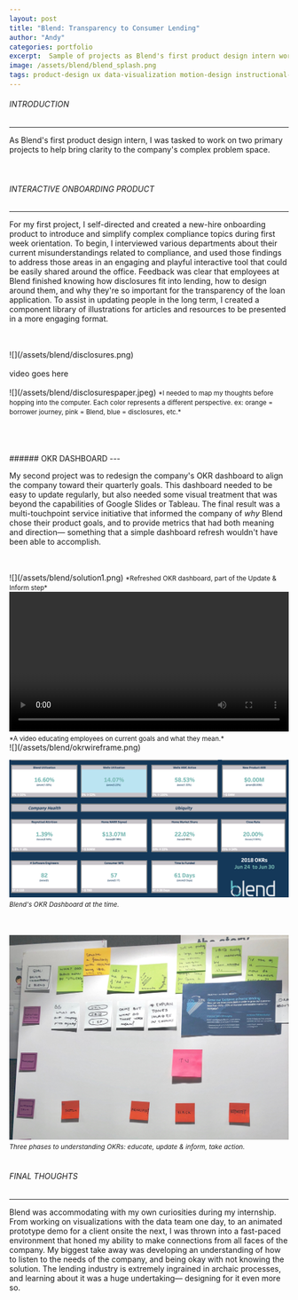 ```yaml
---
layout: post
title: "Blend: Transparency to Consumer Lending"
author: "Andy"
categories: portfolio
excerpt:  Sample of projects as Blend's first product design intern working on their white-label SaaS platform, helping to deliver speed and transparency to the consumer lending ecosystem.
image: /assets/blend/blend_splash.png
tags: product-design ux data-visualization motion-design instructional-design visual-design research learning-design
---
```



<!-- 1. [Introduction](#introduction)
2. [Disclosures Onboarding Tool](#disclosures)
3. [OKR Dashboard](#okrs)
4. [Product](#product)
5. [Final Thoughts](#fl) -->

<!-- <br>
<br>
<br>
![](/assets/blend/home-product.png)
<small>*image made by Kaitlin Sullivan at Blend*</small>
<br>
<br> -->
<a name="introduction"></a>
###### INTRODUCTION
---
As Blend's first product design intern, I was tasked to work on two primary projects to help bring clarity to the company's complex problem space.
<br>
<Br>
<br>
<a name="disclosures"></a>
###### INTERACTIVE ONBOARDING PRODUCT
---
For my first project, I self-directed and created a new-hire onboarding product to introduce and simplify complex compliance topics during first week orientation. To begin, I interviewed various departments about their current misunderstandings related to compliance, and used those findings to address those areas in an engaging and playful interactive tool that could be easily shared around the office. Feedback was clear that employees at Blend finished knowing how disclosures fit into lending, how to design around them, and why they're so important for the transparency of the loan application. To assist in updating people in the long term, I created a component library of illustrations for articles and resources to be presented in a more engaging format.


<!-- Before you can make a difference, you need to know the space your working in. This was perfect to educate myself as well as the rest of my peers on a small but very important facet in the application process—disclosures.
<br>
<br>

For my first project, I created an onboarding tool as part of the new-hire onboarding experience that educated and refreshed Blend employees on a variety of mortgage and compliance related concepts. The bulk of this tool focused on an interactive demo of how mortgage disclosures— infamous for being tedious, granular, and a necessary evil for borrowers and lenders—operated within the ecosystem of lending. -->



<!-- Asking around, most of the questions were general, “What are the contents of a disclosures package?” “Why do we need them?” What compliance issues do they face?” -->
<br>
<br>
![](/assets/blend/disclosures.png)

<br>
<Br>
video goes here
<br>
<br>
![](/assets/blend/disclosurespaper.jpeg)
<small>*I needed to map my thoughts before hopping into the computer. Each color represents a different perspective. ex: orange = borrower journey, pink = Blend, blue = disclosures, etc.*</small>
<br>
<br>
<br>
<Br>
<br>
<a name="okrs"></a>
###### OKR DASHBOARD
---

My second project was to redesign the company's OKR dashboard to align the company toward their quarterly goals. This dashboard needed to be easy to update regularly, but also needed some visual treatment that was beyond the capabilities of Google Slides or Tableau. The final result was a multi-touchpoint service initiative that informed the company of *why* Blend chose their product goals, and to provide metrics that had both meaning and direction— something that a simple dashboard refresh wouldn't have been able to accomplish.

<br>
<br>
![](/assets/blend/solution1.png)
<small>*Refreshed OKR dashboard, part of the Update & Inform step*</small>
<br>


<video width="100%" autoplay loop>
  <source src="/assets/blend/okreducation.mp4" type="video/mp4" />
  Your browser does not support the video tag.
</video>
<small>*A video educating employees on current goals and what they mean.*</small>

<br>
![](/assets/blend/okrwireframe.png)
<br>

![](/assets/blend/oldokr.png)
<small>*Blend's OKR Dashboard at the time.*</small>
<br>
<br>
<br>

![](/assets/blend/okrfoamcore.jpeg)
<small>*Three phases to understanding OKRs: educate, update & inform, take action.*</small>
<br>
<br>
###### FINAL THOUGHTS
---
Blend was accommodating with my own curiosities during my internship. From working on visualizations with the data team one day, to an animated prototype demo for a client onsite the next, I was thrown into a fast-paced environment that honed my ability to make connections from all faces of the company. My biggest take away was developing an understanding of how to listen to the needs of the company, and being okay with not knowing the solution. The lending industry is extremely ingrained in archaic processes, and learning about it was a huge undertaking— designing for it even more so.
<br>
<Br>
<br>
